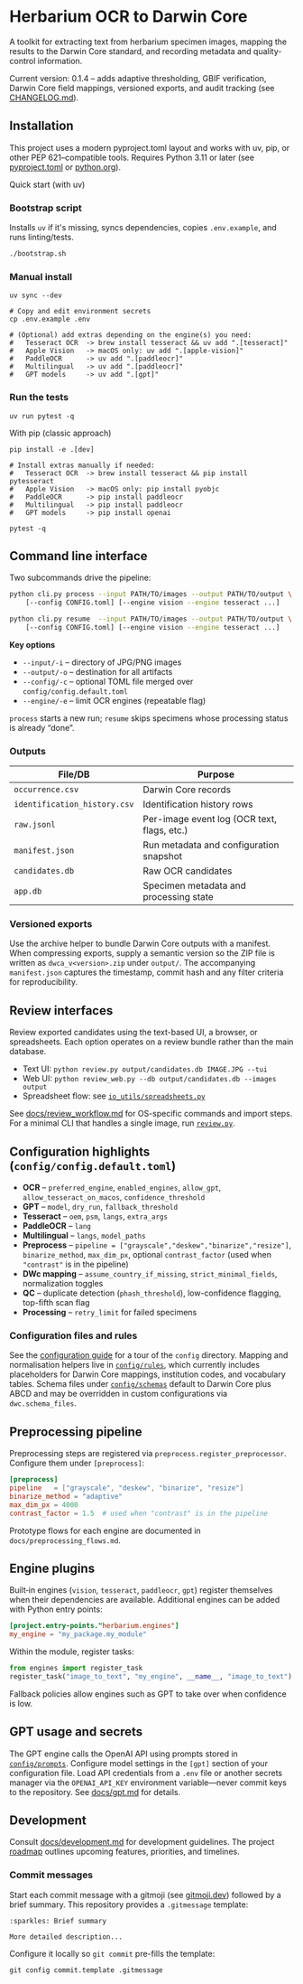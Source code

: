 # Herbarium OCR to Darwin Core

A toolkit for extracting text from herbarium specimen images, mapping the results to the Darwin Core standard, and recording metadata and quality-control information.

Current version: 0.1.4 – adds adaptive thresholding, GBIF verification, Darwin Core field mappings, versioned exports, and audit tracking (see [CHANGELOG.md](CHANGELOG.md)).

## Installation

This project uses a modern pyproject.toml layout and works with uv, pip, or other PEP 621–compatible tools.
Requires Python 3.11 or later (see [pyproject.toml](pyproject.toml) or [python.org](https://www.python.org/downloads/)).

Quick start (with uv)

### Bootstrap script
Installs `uv` if it's missing, syncs dependencies, copies `.env.example`, and runs linting/tests.

```bash
./bootstrap.sh
```

### Manual install
```
uv sync --dev

# Copy and edit environment secrets
cp .env.example .env

# (Optional) add extras depending on the engine(s) you need:
#   Tesseract OCR  -> brew install tesseract && uv add ".[tesseract]"
#   Apple Vision   -> macOS only: uv add ".[apple-vision]"
#   PaddleOCR      -> uv add ".[paddleocr]"
#   Multilingual   -> uv add ".[paddleocr]"
#   GPT models     -> uv add ".[gpt]"
```

### Run the tests
```
uv run pytest -q
```

With pip (classic approach)
```
pip install -e .[dev]

# Install extras manually if needed:
#   Tesseract OCR  -> brew install tesseract && pip install pytesseract
#   Apple Vision   -> macOS only: pip install pyobjc
#   PaddleOCR      -> pip install paddleocr
#   Multilingual   -> pip install paddleocr
#   GPT models     -> pip install openai

pytest -q
```


## Command line interface

Two subcommands drive the pipeline:

```bash
python cli.py process --input PATH/TO/images --output PATH/TO/output \
    [--config CONFIG.toml] [--engine vision --engine tesseract ...]

python cli.py resume  --input PATH/TO/images --output PATH/TO/output \
    [--config CONFIG.toml] [--engine vision --engine tesseract ...]
```

**Key options**

- `--input/-i`   – directory of JPG/PNG images
- `--output/-o`  – destination for all artifacts
- `--config/-c`  – optional TOML file merged over `config/config.default.toml`
- `--engine/-e`  – limit OCR engines (repeatable flag)

`process` starts a new run; `resume` skips specimens whose processing status is already “done”.

### Outputs

| File/DB                    | Purpose                                   |
|----------------------------|-------------------------------------------|
| `occurrence.csv`           | Darwin Core records                       |
| `identification_history.csv` | Identification history rows              |
| `raw.jsonl`                | Per-image event log (OCR text, flags, etc.) |
| `manifest.json`            | Run metadata and configuration snapshot   |
| `candidates.db`            | Raw OCR candidates                        |
| `app.db`                   | Specimen metadata and processing state    |

### Versioned exports

Use the archive helper to bundle Darwin Core outputs with a manifest. When
compressing exports, supply a semantic version so the ZIP file is written as
`dwca_v<version>.zip` under `output/`. The accompanying `manifest.json` captures
the timestamp, commit hash and any filter criteria for reproducibility.

## Review interfaces

Review exported candidates using the text-based UI, a browser, or spreadsheets. Each option operates on a review bundle rather than the main database.

- Text UI: `python review.py output/candidates.db IMAGE.JPG --tui`
- Web UI: `python review_web.py --db output/candidates.db --images output`
- Spreadsheet flow: see [`io_utils/spreadsheets.py`](io_utils/spreadsheets.py)

See [docs/review_workflow.md](docs/review_workflow.md) for OS-specific commands and import steps. For a minimal CLI that handles a single image, run [`review.py`](review.py).

## Configuration highlights (`config/config.default.toml`)

- **OCR** – `preferred_engine`, `enabled_engines`, `allow_gpt`, `allow_tesseract_on_macos`, `confidence_threshold`
- **GPT** – `model`, `dry_run`, `fallback_threshold`
- **Tesseract** – `oem`, `psm`, `langs`, `extra_args`
- **PaddleOCR** – `lang`
- **Multilingual** – `langs`, `model_paths`
- **Preprocess** – `pipeline = ["grayscale","deskew","binarize","resize"]`, `binarize_method`, `max_dim_px`, optional `contrast_factor` (used when `"contrast"` is in the pipeline)
- **DWc mapping** – `assume_country_if_missing`, `strict_minimal_fields`, normalization toggles
- **QC** – duplicate detection (`phash_threshold`), low-confidence flagging, top-fifth scan flag
- **Processing** – `retry_limit` for failed specimens

### Configuration files and rules

See the [configuration guide](docs/configuration.md) for a tour of the `config`
directory. Mapping and normalisation helpers live in
[`config/rules`](config/rules), which currently includes placeholders for
Darwin Core mappings, institution codes, and vocabulary tables. Schema files
under [`config/schemas`](config/schemas) default to Darwin Core plus ABCD and
may be overridden in custom configurations via `dwc.schema_files`.

## Preprocessing pipeline

Preprocessing steps are registered via `preprocess.register_preprocessor`. Configure them under `[preprocess]`:

```toml
[preprocess]
pipeline   = ["grayscale", "deskew", "binarize", "resize"]
binarize_method = "adaptive"
max_dim_px = 4000
contrast_factor = 1.5  # used when "contrast" is in the pipeline
```

Prototype flows for each engine are documented in `docs/preprocessing_flows.md`.

## Engine plugins

Built‑in engines (`vision`, `tesseract`, `paddleocr`, `gpt`) register themselves when their dependencies are available. Additional engines can be added with Python entry points:

```toml
[project.entry-points."herbarium.engines"]
my_engine = "my_package.my_module"
```

Within the module, register tasks:

```python
from engines import register_task
register_task("image_to_text", "my_engine", __name__, "image_to_text")
```

Fallback policies allow engines such as GPT to take over when confidence is low.

## GPT usage and secrets

The GPT engine calls the OpenAI API using prompts stored in
[`config/prompts`](config/prompts). Configure model settings in the
`[gpt]` section of your configuration file. Load API credentials from a
`.env` file or another secrets manager via the `OPENAI_API_KEY` environment
variable—never commit keys to the repository. See [docs/gpt.md](docs/gpt.md)
for details.

## Development

Consult [docs/development.md](docs/development.md) for development guidelines.
The project [roadmap](docs/roadmap.md) outlines upcoming features, priorities,
and timelines.

### Commit messages

Start each commit message with a gitmoji (see [gitmoji.dev](https://gitmoji.dev)) followed by a brief summary. This repository provides a `.gitmessage` template:

```
:sparkles: Brief summary

More detailed description...
```

Configure it locally so `git commit` pre-fills the template:

```
git config commit.template .gitmessage
```
